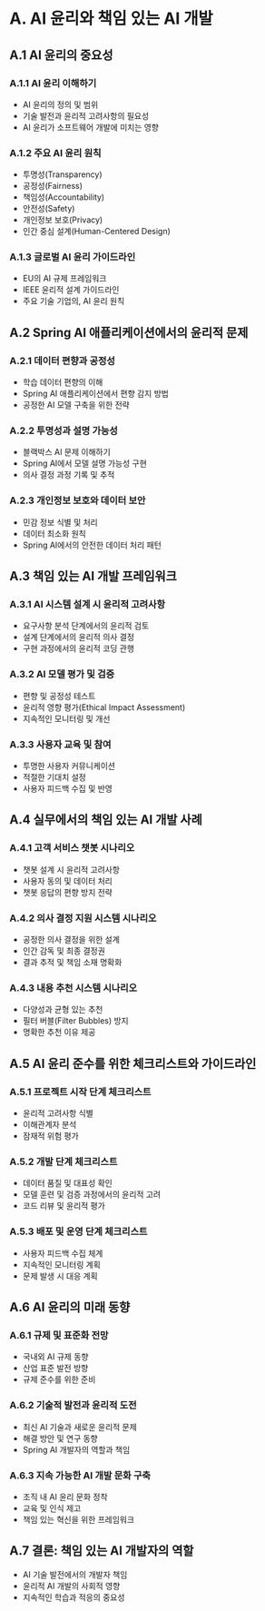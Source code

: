 # A. AI 윤리와 책임 있는 AI 개발

## A.1 AI 윤리의 중요성

### A.1.1 AI 윤리 이해하기
- AI 윤리의 정의 및 범위
- 기술 발전과 윤리적 고려사항의 필요성
- AI 윤리가 소프트웨어 개발에 미치는 영향

### A.1.2 주요 AI 윤리 원칙
- 투명성(Transparency)
- 공정성(Fairness)
- 책임성(Accountability)
- 안전성(Safety)
- 개인정보 보호(Privacy)
- 인간 중심 설계(Human-Centered Design)

### A.1.3 글로벌 AI 윤리 가이드라인
- EU의 AI 규제 프레임워크
- IEEE 윤리적 설계 가이드라인
- 주요 기술 기업의, AI 윤리 원칙

## A.2 Spring AI 애플리케이션에서의 윤리적 문제

### A.2.1 데이터 편향과 공정성
- 학습 데이터 편향의 이해
- Spring AI 애플리케이션에서 편향 감지 방법
- 공정한 AI 모델 구축을 위한 전략

### A.2.2 투명성과 설명 가능성
- 블랙박스 AI 문제 이해하기
- Spring AI에서 모델 설명 가능성 구현
- 의사 결정 과정 기록 및 추적

### A.2.3 개인정보 보호와 데이터 보안
- 민감 정보 식별 및 처리
- 데이터 최소화 원칙
- Spring AI에서의 안전한 데이터 처리 패턴

## A.3 책임 있는 AI 개발 프레임워크

### A.3.1 AI 시스템 설계 시 윤리적 고려사항
- 요구사항 분석 단계에서의 윤리적 검토
- 설계 단계에서의 윤리적 의사 결정
- 구현 과정에서의 윤리적 코딩 관행

### A.3.2 AI 모델 평가 및 검증
- 편향 및 공정성 테스트
- 윤리적 영향 평가(Ethical Impact Assessment)
- 지속적인 모니터링 및 개선

### A.3.3 사용자 교육 및 참여
- 투명한 사용자 커뮤니케이션
- 적절한 기대치 설정
- 사용자 피드백 수집 및 반영

## A.4 실무에서의 책임 있는 AI 개발 사례

### A.4.1 고객 서비스 챗봇 시나리오
- 챗봇 설계 시 윤리적 고려사항
- 사용자 동의 및 데이터 처리
- 챗봇 응답의 편향 방지 전략

### A.4.2 의사 결정 지원 시스템 시나리오
- 공정한 의사 결정을 위한 설계
- 인간 감독 및 최종 결정권
- 결과 추적 및 책임 소재 명확화

### A.4.3 내용 추천 시스템 시나리오
- 다양성과 균형 있는 추천
- 필터 버블(Filter Bubbles) 방지
- 명확한 추천 이유 제공

## A.5 AI 윤리 준수를 위한 체크리스트와 가이드라인

### A.5.1 프로젝트 시작 단계 체크리스트
- 윤리적 고려사항 식별
- 이해관계자 분석
- 잠재적 위험 평가

### A.5.2 개발 단계 체크리스트
- 데이터 품질 및 대표성 확인
- 모델 훈련 및 검증 과정에서의 윤리적 고려
- 코드 리뷰 및 윤리적 평가

### A.5.3 배포 및 운영 단계 체크리스트
- 사용자 피드백 수집 체계
- 지속적인 모니터링 계획
- 문제 발생 시 대응 계획

## A.6 AI 윤리의 미래 동향

### A.6.1 규제 및 표준화 전망
- 국내외 AI 규제 동향
- 산업 표준 발전 방향
- 규제 준수를 위한 준비

### A.6.2 기술적 발전과 윤리적 도전
- 최신 AI 기술과 새로운 윤리적 문제
- 해결 방안 및 연구 동향
- Spring AI 개발자의 역할과 책임

### A.6.3 지속 가능한 AI 개발 문화 구축
- 조직 내 AI 윤리 문화 정착
- 교육 및 인식 제고
- 책임 있는 혁신을 위한 프레임워크

## A.7 결론: 책임 있는 AI 개발자의 역할

- AI 기술 발전에서의 개발자 책임
- 윤리적 AI 개발의 사회적 영향
- 지속적인 학습과 적응의 중요성